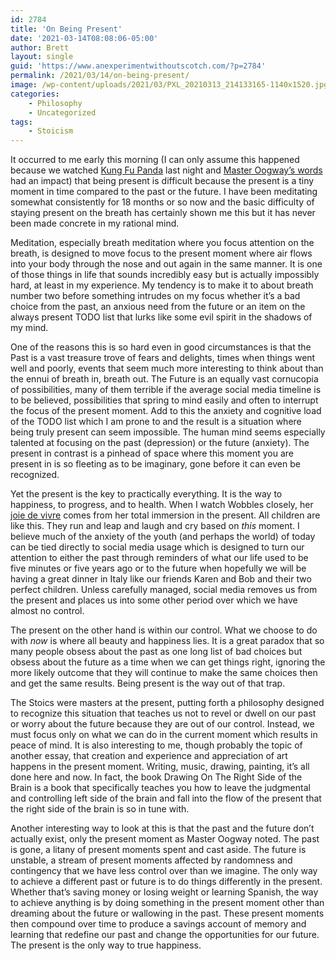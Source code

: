 ```yaml
---
id: 2784
title: 'On Being Present'
date: '2021-03-14T08:08:06-05:00'
author: Brett
layout: single
guid: 'https://www.anexperimentwithoutscotch.com/?p=2784'
permalink: /2021/03/14/on-being-present/
image: /wp-content/uploads/2021/03/PXL_20210313_214133165-1140x1520.jpg
categories:
    - Philosophy
    - Uncategorized
tags:
    - Stoicism
---
```


It occurred to me early this morning (I can only assume this happened because we watched [Kung Fu Panda](https://www.imdb.com/title/tt0441773/) last night and [Master Oogway’s words](https://www.imdb.com/title/tt0441773/quotes/qt0448735) had an impact) that being present is difficult because the present is a tiny moment in time compared to the past or the future. I have been meditating somewhat consistently for 18 months or so now and the basic difficulty of staying present on the breath has certainly shown me this but it has never been made concrete in my rational mind.

Meditation, especially breath meditation where you focus attention on the breath, is designed to move focus to the present moment where air flows into your body through the nose and out again in the same manner. It is one of those things in life that sounds incredibly easy but is actually impossibly hard, at least in my experience. My tendency is to make it to about breath number two before something intrudes on my focus whether it’s a bad choice from the past, an anxious need from the future or an item on the always present TODO list that lurks like some evil spirit in the shadows of my mind.

One of the reasons this is so hard even in good circumstances is that the Past is a vast treasure trove of fears and delights, times when things went well and poorly, events that seem much more interesting to think about than the ennui of breath in, breath out. The Future is an equally vast cornucopia of possibilities, many of them terrible if the average social media timeline is to be believed, possibilities that spring to mind easily and often to interrupt the focus of the present moment. Add to this the anxiety and cognitive load of the TODO list which I am prone to and the result is a situation where being truly present can seem impossible. The human mind seems especially talented at focusing on the past (depression) or the future (anxiety). The present in contrast is a pinhead of space where this moment you are present in is so fleeting as to be imaginary, gone before it can even be recognized.

Yet the present is the key to practically everything. It is the way to happiness, to progress, and to health. When I watch Wobbles closely, her [joie de vivre](https://en.wikipedia.org/wiki/Joie_de_vivre) comes from her total immersion in the present. All children are like this. They run and leap and laugh and cry based on *this* moment. I believe much of the anxiety of the youth (and perhaps the world) of today can be tied directly to social media usage which is designed to turn our attention to either the past through reminders of what our life used to be five minutes or five years ago or to the future when hopefully we will be having a great dinner in Italy like our friends Karen and Bob and their two perfect children. Unless carefully managed, social media removes us from the present and places us into some other period over which we have almost no control.

The present on the other hand is within our control. What we choose to do with *now* is where all beauty and happiness lies. It is a great paradox that so many people obsess about the past as one long list of bad choices but obsess about the future as a time when we can get things right, ignoring the more likely outcome that they will continue to make the same choices then and get the same results. Being present is the way out of that trap.

The Stoics were masters at the present, putting forth a philosophy designed to recognize this situation that teaches us not to revel or dwell on our past or worry about the future because they are out of our control. Instead, we must focus only on what we can do in the current moment which results in peace of mind. It is also interesting to me, though probably the topic of another essay, that creation and experience and appreciation of art happens in the present moment. Writing, music, drawing, painting, it’s all done here and now. In fact, the book Drawing On The Right Side of the Brain is a book that specifically teaches you how to leave the judgmental and controlling left side of the brain and fall into the flow of the present that the right side of the brain is so in tune with.

Another interesting way to look at this is that the past and the future don’t actually exist, only the present moment as Master Oogway noted. The past is gone, a litany of present moments spent and cast aside. The future is unstable, a stream of present moments affected by randomness and contingency that we have less control over than we imagine. The only way to achieve a different past or future is to do things differently in the present. Whether that’s saving money or losing weight or learning Spanish, the way to achieve anything is by doing something in the present moment other than dreaming about the future or wallowing in the past. These present moments then compound over time to produce a savings account of memory and learning that redefine our past and change the opportunities for our future. The present is the only way to true happiness.